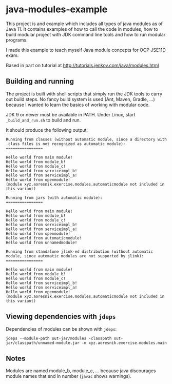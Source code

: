 # java-modules-example

This project is and example which includes all types of java modules as of Java
11. It  contains examples of how to call the code in modules, how to build
modular project with JDK command line tools and how to run modular programs.

I made this example to teach myself Java module concepts for OCP JSE11D exam.

Based in part on tutorial at http://tutorials.jenkov.com/java/modules.html


## Building and running

The project is built with shell scripts that simply run the JDK tools to carry
out build steps. No fancy build system is used (Ant, Maven, Gradle, ...)
because I wanted to learn the basics of working with modular code.

JDK 9 or newer must be available in PATH. Under Linux, start
`_build_and_run.sh` to build and run.

It should produce the following output:

```
Running from classes (without automatic module, since a directory with .class files is not recognized as automatic module):
================

Hello world from main module!
Hello world from module_b!
Hello world from module_c!
Hello world from serviceimpl_b!
Hello world from serviceimpl_a!
Hello world from openmodule!
(module xyz.aoresnik.exercise.modules.automaticmodule not included in this variant)

Running from jars (with automatic module):
================

Hello world from main module!
Hello world from module_b!
Hello world from module_c!
Hello world from serviceimpl_b!
Hello world from serviceimpl_a!
Hello world from openmodule!
Hello world from automaticmodule!
Hello world from unnamedmodule!

Running from standalone jlink-ed distribution (without automatic module, since automatic modules are not supported by jlink):
================

Hello world from main module!
Hello world from module_b!
Hello world from module_c!
Hello world from serviceimpl_b!
Hello world from serviceimpl_a!
Hello world from openmodule!
(module xyz.aoresnik.exercise.modules.automaticmodule not included in this variant)

```

## Viewing dependencies with `jdeps`

Dependencies of modules can be shown with `jdeps`:
```
jdeps --module-path out-jar/modules -classpath out-jar/classpath/unnamed-module.jar -m xyz.aoresnik.exercise.modules.main

```


## Notes

Modules are named module_b, module_c, ... because java discourages module names
that end in number (`javac` shows warnings).
